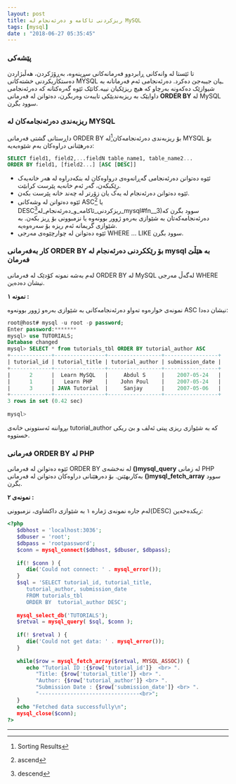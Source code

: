 ```yaml
---
layout: post
title: ریزکردنی ئاکامە و دەرئەنجام لە MySQL
tags: [mysql]
date : "2018-06-27 05:35:45"
---
```


### پێشەکی

تا ئێستا لە وانەکانی ڕابردوو فەرمانەکانی سڕینەوە، بەڕۆژکردن، هەڵبژاردن دەستکاریکردنی خشتەکانی MYSQL ـیان جیبەجێ دەکرد. دەرئەنجامی ئەم فەرمانانە بە شیوازێک دەکەونە بەرچاو کە هیچ ریزێکیان نییە.کاتێک ئێوە گەرەکتانە کە دەرئەنجامی داوایێک بە ریزبەندیێکی تایبەت وەربگرن، دەتوانن لە فەرمانی **ORDER BY** لە MySQL سوود بگرن.

### ریزبەندی دەرئەنجامەکان لە MYSQL

داڕستانی گشتی فەرمانی ORDER BY بۆ ریزبەندی دەرئەنجامەکان[^1]لە MYSQL بۆ دەرهێنانی دراوەکان بەم شێوەیەیە:

```sql
SELECT field1, field2,...fieldN table_name1, table_name2...
ORDER BY field1, [field2...] [ASC [DESC]]
```



- ئێوە دەتوانن دەرئەنجامی گەڕانەوەی درواوەکان لە بنکەدراوە لە هەر خانەیەک رێکبکەن، گەر ئەم خانەیە پێرست کرابێت.
- ئێوە دەتوانن دەرئەنجام لە یەک یان زۆرتر لە چەند خانە پێرست بکەن.
- ئێوە دەتوانن لە وشەکانی ASC[^2]  یا DESC[^3]ریزکردنی_ئاکامە_و_دەرئەنجام_لە_mysql#fn__3)سوود بگرن کە دەرئەنجامەکەتان بە شێوازی بەرەو ژوور بوونەوە یا نزمبوونی بۆ ڕیز بکەن. بە شێوازی گریمانە ئەم ریزە بۆ سەرەوەیە.
- ئێوە دەتوانن لە چوارچێوەی مەرجی WHERE … LIKE سوود بگرن.

### کار بەفەرمانی ORDER BY بۆ رێککردنی دەرئەنجام لە mysql بە هێڵێ فەرمان

لەم بەشە نمونە کۆدێک لە فەرمانی ORDER BY لە MySQL لەگەڵ مەرجی WHERE نیشان دەدەین.

**نمونە ١ :**

نمونەی خوارەوە تەواو دەرئەنجامەکانی بە شێوازی بەرەو ژوور بوونەوە ASC نیشان دەدا:

```sql
root@host# mysql -u root -p password;
Enter password:*******
mysql> use TUTORIALS;
Database changed
mysql> SELECT * from tutorials_tbl ORDER BY tutorial_author ASC
+-------------+----------------+-----------------+-----------------+
| tutorial_id | tutorial_title | tutorial_author | submission_date |
+-------------+----------------+-----------------+-----------------+
|      2      |  Learn MySQL   |     Abdul S     |    2007-05-24   |   
|      1      |   Learn PHP    |    John Poul    |    2007-05-24   |   
|      3      | JAVA Tutorial  |     Sanjay      |    2007-05-06   |   
+-------------+----------------+-----------------+-----------------+
3 rows in set (0.42 sec)
 
mysql>
```

بڕواننە ئەستوونی خانەی tutorial_author کە بە شێوازی ریزی پیتی ئەلف و بێ ریکی خستووە.



### فەرمانی ORDER BY لە PHP

ئێوە دەتوانن لە فەرمانی ORDER BY لە نەخشەی **()mysql_query** لە زمانی PHP بەکاربهێنن. بۆ دەرهێنانی دراوەکان دەتوانن لە فەرمانی **()mysql_fetch_array** سوود بگرن.

**نمونەی ٢ :**

لەم جارە نمونەی ژمارە ١ بە شێوازی داکشاوی، نزمبوونی(DESC) ریکدەخەین:

```php
<?php
   $dbhost = 'localhost:3036';
   $dbuser = 'root';
   $dbpass = 'rootpassword';
   $conn = mysql_connect($dbhost, $dbuser, $dbpass);
    
   if(! $conn ) {
      die('Could not connect: ' . mysql_error());
   }
   $sql = 'SELECT tutorial_id, tutorial_title, 
      tutorial_author, submission_date
      FROM tutorials_tbl
      ORDER BY  tutorial_author DESC';
 
   mysql_select_db('TUTORIALS');
   $retval = mysql_query( $sql, $conn );
    
   if(! $retval ) {
      die('Could not get data: ' . mysql_error());
   }
 
   while($row = mysql_fetch_array($retval, MYSQL_ASSOC)) {
      echo "Tutorial ID :{$row['tutorial_id']}  <br> ".
         "Title: {$row['tutorial_title']} <br> ".
         "Author: {$row['tutorial_author']} <br> ".
         "Submission Date : {$row['submission_date']} <br> ".
         "--------------------------------<br>";
   } 
   echo "Fetched data successfully\n";
   mysql_close($conn);
?>
```

------

[^1]:Sorting Results
[^2]:ascend
[^3]:descend

